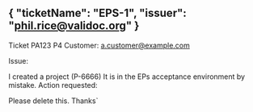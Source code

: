 {
  "ticketName": "EPS-1",
  "issuer": "phil.rice@validoc.org"
}
---
Ticket PA123 P4 Customer: a.customer@example.com

Issue:

I created a project (P-6666)
It is in the EPs acceptance environment by mistake.
Action requested:

Please delete this.
Thanks`
